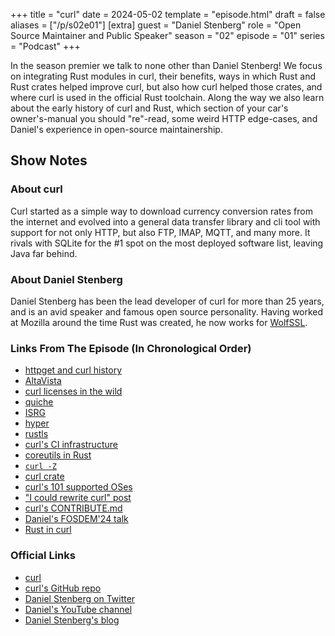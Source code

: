 +++
title = "curl"
date = 2024-05-02
template = "episode.html"
draft = false
aliases = ["/p/s02e01"]
[extra]
guest = "Daniel Stenberg"
role = "Open Source Maintainer and Public Speaker"
season = "02"
episode = "01"
series = "Podcast"
+++

<div><script id="letscast-player-82930892" src="https://letscast.fm/podcasts/rust-in-production-82281512/episodes/rust-in-production-ep-8-curl-s-daniel-stenberg/player.js?size=s"></script></div>

In the season premier we talk to none other than Daniel Stenberg! We focus on integrating Rust modules in curl, their benefits, ways in which Rust and Rust crates helped improve curl, but also how curl helped those crates, and where curl is used in the official Rust toolchain. Along the way we also learn about the early history of curl and Rust, which section of your car's owner's-manual you should "re"-read, some weird HTTP edge-cases, and Daniel's experience in open-source maintainership.

<!-- more -->

## Show Notes

### About curl

Curl started as a simple way to download currency conversion rates from the
internet and evolved into a general data transfer library and cli tool with
support for not only HTTP, but also FTP, IMAP, MQTT, and many more. It rivals
with SQLite for the #1 spot on the most deployed software list, leaving Java
far behind.


### About Daniel Stenberg

Daniel Stenberg has been the lead developer of curl for more than 25 years, and
is an avid speaker and famous open source personality. Having worked at Mozilla
around the time Rust was created, he now works for
[WolfSSL](https://www.wolfssl.com/).


### Links From The Episode (In Chronological Order)

 - [httpget and curl history](https://curl.se/docs/history.html)
 - [AltaVista](https://en.wikipedia.org/wiki/AltaVista)
 - [curl licenses in the wild](https://daniel.haxx.se/blog/2016/10/03/screenshotted-curl-credits/)
 - [quiche](https://github.com/cloudflare/quiche)
 - [ISRG](https://www.abetterinternet.org/)
 - [hyper](https://hyper.rs/)
 - [rustls](https://github.com/rustls/rustls)
 - [curl's CI infrastructure](https://daniel.haxx.se/blog/2023/02/01/curls-use-of-many-ci-services/)
 - [coreutils in Rust](https://uutils.github.io/coreutils/)
 - [`curl -Z`](https://curl.se/docs/manpage.html#-Z)
 - [curl crate](https://github.com/alexcrichton/curl-rust)
 - [curl's 101 supported OSes](https://curl.se/docs/install.html#101-operating-systems)
 - ["I could rewrite curl" post](https://daniel.haxx.se/blog/2021/05/20/i-could-rewrite-curl/)
 - [curl's CONTRIBUTE.md](https://github.com/curl/curl/blob/master/docs/CONTRIBUTE.md)
 - [Daniel's FOSDEM'24 talk](https://fosdem.org/2024/schedule/event/fosdem-2024-1931-you-too-could-have-made-curl-/)
 - [Rust in curl](https://daniel.haxx.se/blog/2022/02/01/curl-with-rust/)


### Official Links

 - [curl](https://curl.se/)
 - [curl's GitHub repo](https://github.com/curl/curl)
 - [Daniel Stenberg on Twitter](https://twitter.com/bagder)
 - [Daniel's YouTube channel](https://www.youtube.com/user/danielhaxxse)
 - [Daniel Stenberg's blog](https://daniel.haxx.se/blog/)


